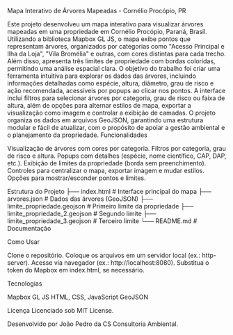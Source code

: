 Mapa Interativo de Árvores Mapeadas - Cornélio Procópio, PR

Este projeto desenvolveu um mapa interativo para visualizar árvores mapeadas em uma propriedade em Cornélio Procópio, Paraná, Brasil. Utilizando a biblioteca Mapbox GL JS, o mapa exibe pontos que representam árvores, organizados por categorias como "Acesso Principal e Ilha da Loja", "Vila Bromélia" e outras, com cores distintas para cada trecho. Além disso, apresenta três limites de propriedade com bordas coloridas, permitindo uma análise espacial clara.
O objetivo do trabalho foi criar uma ferramenta intuitiva para explorar os dados das árvores, incluindo informações detalhadas como espécie, altura, diâmetro, grau de risco e ação recomendada, acessíveis por popups ao clicar nos pontos. A interface inclui filtros para selecionar árvores por categoria, grau de risco ou faixa de altura, além de opções para alternar estilos de mapa, exportar a visualização como imagem e controlar a exibição de camadas. O projeto organiza os dados em arquivos GeoJSON, garantindo uma estrutura modular e fácil de atualizar, com o propósito de apoiar a gestão ambiental e o planejamento da propriedade.
Funcionalidades

Visualização de árvores com cores por categoria.
Filtros por categoria, grau de risco e altura.
Popups com detalhes (espécie, nome científico, CAP, DAP, etc.).
Exibição de limites da propriedade (borda sem preenchimento).
Controles para centralizar o mapa, exportar imagem e mudar estilos.
Opções para mostrar/esconder pontos e limites.

Estrutura do Projeto
├── index.html                   # Interface principal do mapa
├── arvores.json                 # Dados das árvores (GeoJSON)
├── limite_propriedade.geojson   # Primeiro limite da propriedade
├── limite_propriedade_2.geojson # Segundo limite
├── limite_propriedade_3.geojson # Terceiro limite
└── README.md                    # Documentação

Como Usar

Clone o repositório.
Coloque os arquivos em um servidor local (ex.: http-server).
Acesse via navegador (ex.: http://localhost:8080).
Substitua o token do Mapbox em index.html, se necessário.

Tecnologias

Mapbox GL JS
HTML, CSS, JavaScript
GeoJSON

Licença
Licenciado sob MIT License.

Desenvolvido por João Pedro da CS Consultoria Ambiental.
